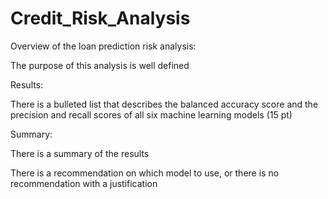 # Credit_Risk_Analysis

Overview of the loan prediction risk analysis:

The purpose of this analysis is well defined

Results:

There is a bulleted list that describes the balanced accuracy score and the precision and recall scores of all six machine learning models (15 pt)

Summary:

There is a summary of the results



There is a recommendation on which model to use, or there is no recommendation with a justification
